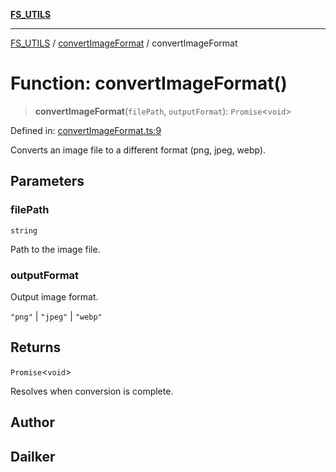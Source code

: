 [**FS_UTILS**](../../README.md)

***

[FS_UTILS](../../README.md) / [convertImageFormat](../README.md) / convertImageFormat

# Function: convertImageFormat()

> **convertImageFormat**(`filePath`, `outputFormat`): `Promise`\<`void`\>

Defined in: [convertImageFormat.ts:9](https://github.com/dailker/everyutil/blob/26e2bb73429918cf0d08899e9efd90b82a42c92e/src/fs/convertImageFormat.ts#L9)

Converts an image file to a different format (png, jpeg, webp).

## Parameters

### filePath

`string`

Path to the image file.

### outputFormat

Output image format.

`"png"` | `"jpeg"` | `"webp"`

## Returns

`Promise`\<`void`\>

Resolves when conversion is complete.

## Author

## Dailker
